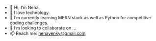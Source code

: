 - 👋 Hi, I’m Neha.
- 👀 I love technology.
- 🌱 I’m currently learning MERN stack as well as Python for competitive coding challenges.
- 💞️ I’m looking to collaborate on ...
- 📫 Reach me: nehavenky@gmail.com

<!---
nehavenkat1/nehavenkat1 is a ✨ special ✨ repository because its `README.md` (this file) appears on your GitHub profile.
You can click the Preview link to take a look at your changes.
--->
